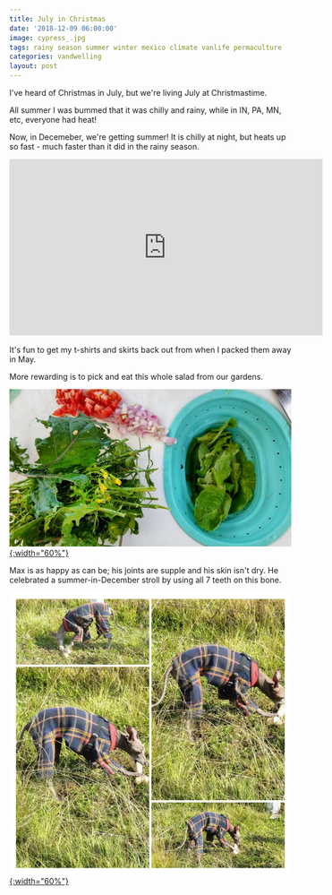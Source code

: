 ```yaml
---
title: July in Christmas
date: '2018-12-09 06:00:00'
image: cypress_.jpg
tags: rainy season summer winter mexico climate vanlife permaculture
categories: vandwelling
layout: post
---
```


I've heard of Christmas in July, but we're living July at Christmastime.

All summer I was bummed that it was chilly and rainy, while in IN, PA, MN, etc, everyone had heat!

Now, in Decemeber, we're getting summer! It is chilly at night, but heats up so fast - much faster than it did in the rainy season.

<iframe width="560" height="315" src="https://www.youtube-nocookie.com/embed/xylUOdvkJm0" frameborder="0" allow="accelerometer; autoplay; encrypted-media; gyroscope; picture-in-picture" allowfullscreen></iframe>

It's fun to get my t-shirts and skirts back out from when I packed them away in May.

More rewarding is to pick and eat this whole salad from our gardens.

[![](/images/salad_december_.jpg){:width="60%"}](/images/salad_december.jpg)

Max is as happy as can be; his joints are supple and his skin isn't dry. He celebrated a summer-in-December stroll by using all 7 teeth on this bone.

[![](/images/max_bone2_.jpg){:width="60%"}](/images/max_bone2.jpg)